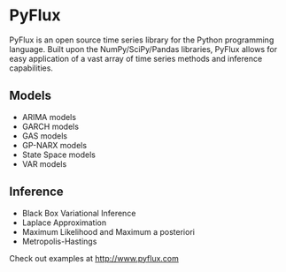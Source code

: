 # PyFlux

PyFlux is an open source time series library for the Python programming language. Built upon the NumPy/SciPy/Pandas libraries, PyFlux allows for easy application of a vast array of time series methods and inference capabilities.

## Models

- ARIMA models
- GARCH models
- GAS models
- GP-NARX models
- State Space models
- VAR models

## Inference

- Black Box Variational Inference
- Laplace Approximation
- Maximum Likelihood and Maximum a posteriori
- Metropolis-Hastings

Check out examples at http://www.pyflux.com